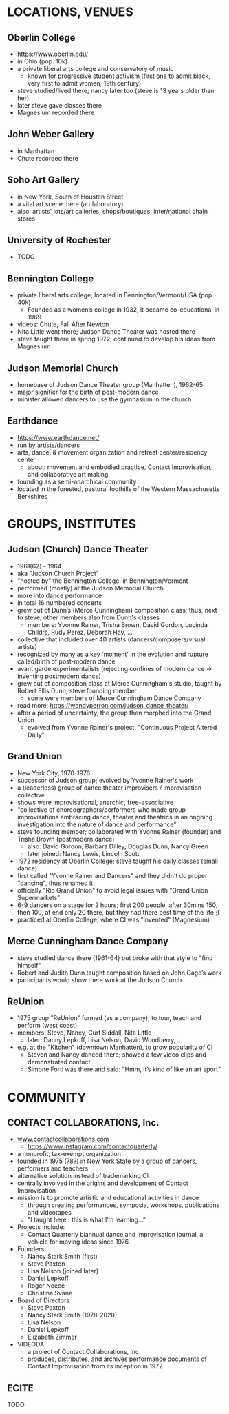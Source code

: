 
LOCATIONS, VENUES
========================================================================================================================

Oberlin College
------------------------------------------------------------------------------------------------------------------------
* https://www.oberlin.edu/
* in Ohio (pop. 10k)
* a private liberal arts college and conservatory of music
    * known for progressive student activism (first one to admit black, very first to admit women; 19th century)
* steve studied/lived there; nancy later too (steve is 13 years older than her)
* later steve gave classes there
* Magnesium recorded there

John Weber Gallery
------------------------------------------------------------------------------------------------------------------------
* in Manhattan
* Chute recorded there


Soho Art Gallery
------------------------------------------------------------------------------------------------------------------------
* in New York, South of Housten Street
* a vital art scene there (art laboratory)
* also: artists' lots/art galleries, shops/boutiques, inter/national chain stores

University of Rochester
------------------------------------------------------------------------------------------------------------------------
* TODO

Bennington College
------------------------------------------------------------------------------------------------------------------------
* private liberal arts college; located in Bennington/Vermont/USA (pop 40k)
    * Founded as a women’s college in 1932, it became co-educational in 1969
* videos: Chute, Fall After Newton
* Nita Little went there; Judson Dance Theater was hosted there
* steve taught there in spring 1972; continued to develop his ideas from Magnesium

Judson Memorial Church
------------------------------------------------------------------------------------------------------------------------ 
* homebase of Judson Dance Theater group (Manhatten), 1962-65
* major signifier for the birth of post-modern dance
* minister allowed dancers to use the gymnasium in the church

Earthdance
------------------------------------------------------------------------------------------------------------------------
* https://www.earthdance.net/
* run by artists/dancers
* arts, dance, & movement organization and retreat center/residency center
  * about: movement and embodied practice, Contact Improvisation, and collaborative art making
* founding as a semi-anarchical community
* located in the forested, pastoral foothills of the Western Massachusetts Berkshires

GROUPS, INSTITUTES
========================================================================================================================

Judson (Church) Dance Theater
------------------------------------------------------------------------------------------------------------------------
* 1961(62) - 1964
* aka "Judson Church Project"
* "hosted by" the Bennington College; in Bennington/Vermont
* performed (mostly) at the Judson Memorial Church
* more into dance performance
* in total 16 numbered concerts
* grew out of Dunn’s (Merce Cunningham) composition class; thus, next to steve, other members also from Dunn's classes
  * members: Yvonne Rainer, Trisha Brown, David Gordon, Lucinda Childrs, Rudy Perez, Deborah Hay, ...
* collective that included over 40 artists (dancers/composers/visual artists)
* recognized by many as a key 'moment' in the evolution and rupture called/birth of post-modern dance
* avant garde experimentalists (rejecting confines of modern dance -> inventing postmodern dance)
* grew out of composition class at Merce Cunningham's studio, taught by Robert Ellis Dunn; steve founding member
    * some were members of Merce Cunningham Dance Company
* read more: https://wendyperron.com/judson_dance_theater/
* after a period of uncertainty, the group then morphed into the Grand Union
  * evolved from Yvonne Rainer's project: "Continuous Project Altered Daily"

Grand Union
------------------------------------------------------------------------------------------------------------------------
* New York City, 1970-1976
* successor of Judson group; evolved by Yvonne Rainer's work
* a (leaderless) group of dance theater improvisers / improvisation collective
* shows were improvisational, anarchic, free-associative
* "collective of choreographers/performers who made group improvisations embracing dance, theater and theatrics in an ongoing investigation into the nature of dance and performance"
* steve founding member; collaborated with Yvonne Rainer (founder) and Trisha Brown (postmodern dance)
  * also: David Gordon, Barbara Dilley, Douglas Dunn, Nancy Green
  * later joined: Nancy Lewis, Lincoln Scott
* 1972 residency at Oberlin College; steve taught his daily classes (small dance)
* first called "Yvonne Rainer and Dancers" and they didn't do proper "dancing", thus renamed it
* officially "Rio Grand Union" to avoid legal issues with "Grand Union Supermarkets"
* 6-9 dancers on a stage for 2 hours; first 200 people, after 30mins 150, then 100, at end only 20 there, but they had there best time of the life ;)
* practiced at Oberlin College; where CI was "invented" (Magnesium)


Merce Cunningham Dance Company
------------------------------------------------------------------------------------------------------------------------
* steve studied dance there (1961-64) but broke with that style to "find himself"
* Robert and Judith Dunn taught composition based on John Cage’s work
* participants would show there work at the Judson Church

ReUnion
------------------------------------------------------------------------------------------------------------------------
* 1975 group "ReUnion" formed (as a company); to tour, teach and perform (west coast)
* members: Steve, Nancy, Curt Siddall, Nita Little
  * later: Danny Lepkoff, Lisa Nelson, David Woodberry, ...
* e.g. at the "Kitchen" (downtown Manhatten), to grow popularity of CI
  * Steven and Nancy danced there; showed a few video clips and demonstrated contact
  * Simone Forti was there and said: "Hmm, it’s kind of like an art sport"


COMMUNITY
========================================================================================================================

CONTACT COLLABORATIONS, Inc.
------------------------------------------------------------------------------------------------------------------------
* www.contactcollaborations.com
  * https://www.instagram.com/contactquarterly/
* a nonprofit, tax-exempt organization
* founded in 1975 (78?) in New York State by a group of dancers, performers and teachers
* alternative solution instead of trademarking CI
* centrally involved in the origins and development of Contact Improvisation
* mission is to promote artistic and educational activities in dance
  * through creating performances, symposia, workshops, publications and videotapes
  * "I taught here.. this is what I’m learning..."
* Projects include:
  * Contact Quarterly biannual dance and improvisation journal, a vehicle for moving ideas since 1976
* Founders
  * Nancy Stark Smith (first)
  * Steve Paxton
  * Lisa Nelson (joined later)
  * Daniel Lepkoff
  * Roger Neece
  * Christina Svane
* Board of Directors
  * Steve Paxton
  * Nancy Stark Smith (1978-2020)
  * Lisa Nelson
  * Daniel Lepkoff
  * Elizabeth Zimmer
* VIDEODA
  * a project of Contact Collaborations, Inc.
  * produces, distributes, and archives performance documents of Contact Improvisation from its inception in 1972


ECITE
------------------------------------------------------------------------------------------------------------------------
TODO

